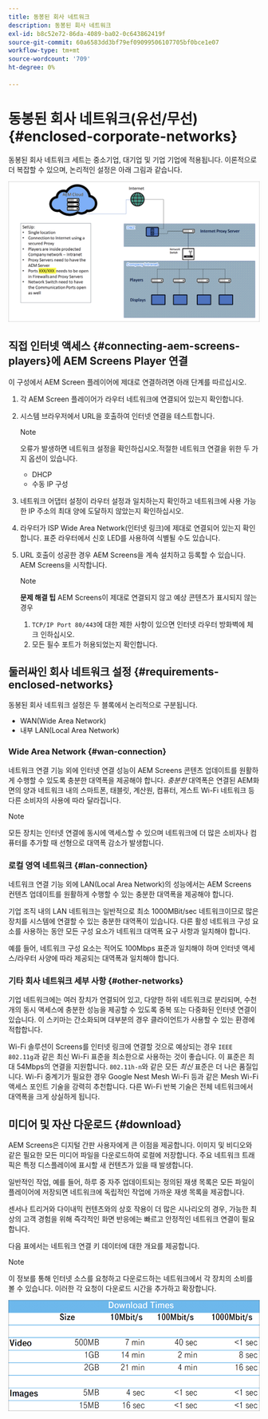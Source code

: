 ```yaml
---
title: 동봉된 회사 네트워크
description: 동봉된 회사 네트워크
exl-id: b8c52e72-86da-4089-ba02-0c643862419f
source-git-commit: 60a6583dd3bf79ef09099506107705bf0bce1e07
workflow-type: tm+mt
source-wordcount: '709'
ht-degree: 0%

---
```


# 동봉된 회사 네트워크(유선/무선) {#enclosed-corporate-networks}

동봉된 회사 네트워크 세트는 중소기업, 대기업 및 기업 기업에 적용됩니다. 이론적으로 더 복잡할 수 있으며, 논리적인 설정은 아래 그림과 같습니다.

![](/help/using/assets/enclosed-network-1.png)


## 직접 인터넷 액세스 {#connecting-aem-screens-players}에 AEM Screens Player 연결

이 구성에서 AEM Screen 플레이어에 제대로 연결하려면 아래 단계를 따르십시오.

1. 각 AEM Screen 플레이어가 라우터 네트워크에 연결되어 있는지 확인합니다.
1. 시스템 브라우저에서 URL을 호출하여 인터넷 연결을 테스트합니다.

   >[!NOTE]
   >오류가 발생하면 네트워크 설정을 확인하십시오.적절한 네트워크 연결을 위한 두 가지 옵션이 있습니다.
   >* DHCP
   >* 수동 IP 구성


1. 네트워크 어댑터 설정이 라우터 설정과 일치하는지 확인하고 네트워크에 사용 가능한 IP 주소의 최대 양에 도달하지 않았는지 확인하십시오.

1. 라우터가 ISP Wide Area Network(인터넷 링크)에 제대로 연결되어 있는지 확인합니다. 표준 라우터에서 신호 LED를 사용하여 식별될 수도 있습니다.
1. URL 호출이 성공한 경우 AEM Screens을 계속 설치하고 등록할 수 있습니다. AEM Screens을 시작합니다.

   >[!NOTE]
   >**문제 해결 팁**
   >AEM Screens이 제대로 연결되지 않고 예상 콘텐츠가 표시되지 않는 경우
   >
   >1. `TCP/IP Port 80/443`에 대한 제한 사항이 있으면 인터넷 라우터 방화벽에 체크 인하십시오.
   >1. 모든 필수 포트가 허용되었는지 확인합니다.


## 둘러싸인 회사 네트워크 설정 {#requirements-enclosed-networks}

동봉된 회사 네트워크 설정은 두 블록에서 논리적으로 구분됩니다.

* WAN(Wide Area Network)
* 내부 LAN(Local Area Network)

### Wide Area Network {#wan-connection}

네트워크 연결 기능 외에 인터넷 연결 성능이 AEM Screens 콘텐츠 업데이트를 원활하게 수행할 수 있도록 충분한 대역폭을 제공해야 합니다.
*충분한* 대역폭은 연결된 AEM화면의 양과 네트워크 내의 스마트폰, 태블릿, 계산원, 컴퓨터, 게스트 Wi-Fi 네트워크 등 다른 소비자의 사용에 따라 달라집니다.

>[!NOTE]
>
>모든 장치는 인터넷 연결에 동시에 액세스할 수 있으며 네트워크에 더 많은 소비자나 컴퓨터를 추가할 때 선형으로 대역폭 감소가 발생합니다.

### 로컬 영역 네트워크 {#lan-connection}

네트워크 연결 기능 외에 LAN(Local Area Network)의 성능에서는 AEM Screens 컨텐츠 업데이트를 원활하게 수행할 수 있는 충분한 대역폭을 제공해야 합니다.

기업 조직 내의 LAN 네트워크는 일반적으로 최소 1000MBit/sec 네트워크이므로 많은 장치를 시스템에 연결할 수 있는 충분한 대역폭이 있습니다. 다른 활성 네트워크 구성 요소를 사용하는 동안 모든 구성 요소가 네트워크 대역폭 요구 사항과 일치해야 합니다.

예를 들어, 네트워크 구성 요소는 적어도 100Mbps 표준과 일치해야 하며 인터넷 액세스/라우터 사양에 따라 제공되는 대역폭과 일치해야 합니다.

### 기타 회사 네트워크 세부 사항 {#other-networks}

기업 네트워크에는 여러 장치가 연결되어 있고, 다양한 하위 네트워크로 분리되며, 수천 개의 동시 액세스에 충분한 성능을 제공할 수 있도록 중복 또는 다중화된 인터넷 연결이 있습니다.
이 스키마는 간소화되며 대부분의 경우 클라이언트가 사용할 수 있는 환경에 적합합니다.

Wi-Fi 솔루션이 Screens를 인터넷 링크에 연결할 것으로 예상되는 경우 `IEEE 802.11g`과 같은 최신 Wi-Fi 표준을 최소한으로 사용하는 것이 좋습니다. 이 표준은 최대 54Mbps의 연결을 지원합니다. `802.11h-n`와 같은 모든 *최신* 표준은 더 나은 품질입니다. Wi-Fi 중계기가 필요한 경우 Google Nest Mesh Wi-Fi 등과 같은 Mesh Wi-Fi 액세스 포인트 기술을 강력히 추천합니다.
다른 Wi-Fi 반복 기술은 전체 네트워크에서 대역폭을 크게 상실하게 됩니다.

## 미디어 및 자산 다운로드 {#download}

AEM Screens은 디지털 간판 사용자에게 큰 이점을 제공합니다. 이미지 및 비디오와 같은 필요한 모든 미디어 파일을 다운로드하여 로컬에 저장합니다. 주요 네트워크 트래픽은 특정 디스플레이에 표시할 새 컨텐츠가 있을 때 발생합니다.

일반적인 작업, 예를 들어, 하루 중 자주 업데이트되는 정의된 재생 목록은 모든 파일이 플레이어에 저장되면 네트워크에 독립적인 작업에 가까운 재생 목록을 제공합니다.

센서나 트리거와 다이내믹 컨텐츠와의 상호 작용이 더 많은 시나리오의 경우, 가능한 최상의 고객 경험을 위해 즉각적인 화면 반응에는 빠르고 안정적인 네트워크 연결이 필요합니다.

다음 표에서는 네트워크 연결 키 데이터에 대한 개요를 제공합니다.

>[!NOTE]
>이 정보를 통해 인터넷 소스를 요청하고 다운로드하는 네트워크에서 각 장치의 소비를 볼 수 있습니다. 이러한 각 요청이 다운로드 시간을 추가하고 확장합니다.

![](/help/using/assets/enclosed-network-download.png)
